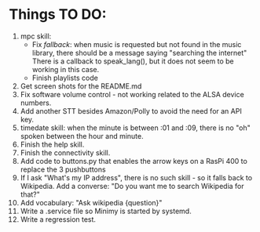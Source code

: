 # Things TO DO:

1. mpc skill:
    - Fix *fallback*: when music is requested but not found in the music library, there should be a message saying "searching the internet"
There is a callback to speak_lang(), but it does not seem to be working in this case.
    - Finish playlists code
1. Get screen shots for the README.md
1. Fix software volume control - not working related to the ALSA device numbers.
1. Add another STT besides Amazon/Polly to avoid the need for an API key.
1. timedate skill: when the minute is between :01 and :09, there is no "oh" spoken between the hour and minute.
1. Finish the help skill.
1. Finish the connectivity skill.
1. Add code to buttons.py that enables the arrow keys on a RasPi 400 to replace the 3 pushbuttons
1. If I ask "What's my IP address", there is no such skill - so it falls back to Wikipedia.
Add a converse: "Do you want me to search Wikipedia for that?"
1. Add vocabulary: "Ask wikipedia {question}"
1. Write a .service file so Minimy is started by systemd.
1. Write a regression test.

